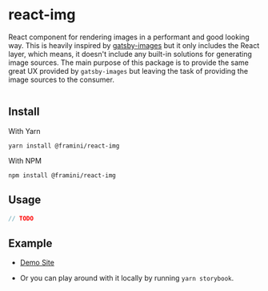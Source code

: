 # react-img

React component for rendering images in a performant and good looking way. This is heavily inspired by [gatsby-images](https://www.gatsbyjs.org/packages/gatsby-image) but it only includes the React layer, which means, it doesn't include any built-in solutions for generating image sources. The main purpose of this package is to provide the same great UX provided by `gatsby-images` but leaving the task of providing the image sources to the consumer.

</a><a href="https://bundlephobia.com/result?p=@framini/react-img@latest" target="\_parent">
<img alt="" src="https://badgen.net/bundlephobia/minzip/@framini/react-img@latest" />
</a>

## Install

With Yarn

```
yarn install @framini/react-img
```

With NPM

```
npm install @framini/react-img
```

## Usage

```js
// TODO
```

## Example

- [Demo Site](https://framini.github.io/react-img/)

- Or you can play around with it locally by running `yarn storybook`.

